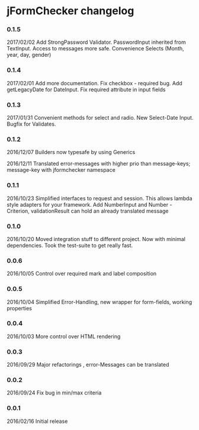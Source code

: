 # jFormChecker changelog

### 0.1.5

2017/02/02 Add StrongPassword Validator. PasswordInput inherited from TextInput. Access to messages more safe. Convenience Selects (Month, year, day, gender)


### 0.1.4

2017/02/01 Add more documentation. Fix checkbox - required bug. Add getLegacyDate for DateInput. Fix required attribute in input fields

### 0.1.3 

2017/01/31 Convenient methods for select and radio. New Select-Date Input. Bugfix for Validates.

### 0.1.2 

2016/12/07 Builders now typesafe by using Generics

2016/12/11 Translated error-messages with higher prio than message-keys; message-key with jformchecker namespace

### 0.1.1 

2016/10/23 Simplified interfaces to request and session. This allows lambda style adapters for your framework. Add NumberInput and Number - Criterion, validationResult can hold an already translated message

### 0.1.0 

2016/10/20 Moved integration stuff to different project. Now with minimal dependencies. Took the test-suite to get really fast.

### 0.0.6 

2016/10/05 Control over required mark and label composition

### 0.0.5 

2016/10/04 Simplified Error-Handling, new wrapper for form-fields, working properties

### 0.0.4 

2016/10/03 More control over HTML rendering

### 0.0.3

2016/09/29 Major refactorings , error-Messages can be translated

### 0.0.2 

2016/09/24 Fix bug in min/max criteria

### 0.0.1 

2016/02/16 Initial release

